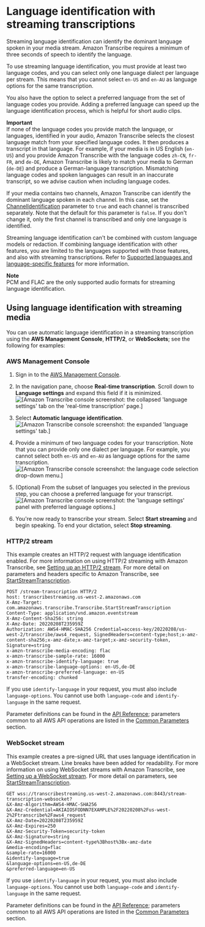# Language identification with streaming transcriptions<a name="lang-id-stream"></a>

Streaming language identification can identify the dominant language spoken in your media stream\. Amazon Transcribe requires a minimum of three seconds of speech to identify the language\.

To use streaming language identification, you must provide at least two language codes, and you can select only one language dialect per language per stream\. This means that you cannot select `en-US` and `en-AU` as language options for the same transcription\.

You also have the option to select a preferred language from the set of language codes you provide\. Adding a preferred language can speed up the language identification process, which is helpful for short audio clips\.

**Important**  
If none of the language codes you provide match the language, or languages, identified in your audio, Amazon Transcribe selects the closest language match from your specified language codes\. It then produces a transcript in that language\. For example, if your media is in US English \(`en-US`\) and you provide Amazon Transcribe with the language codes `zh-CN`, `fr-FR`, and `de-DE`, Amazon Transcribe is likely to match your media to German \(`de-DE`\) and produce a German\-language transcription\. Mismatching language codes and spoken languages can result in an inaccurate transcript, so we advise caution when including language codes\.

If your media contains two channels, Amazon Transcribe can identify the dominant language spoken in each channel\. In this case, set the [ChannelIdentification](https://docs.aws.amazon.com/transcribe/latest/APIReference/API_Settings.html#transcribe-Type-Settings-ChannelIdentification) parameter to `true` and each channel is transcribed separately\. Note that the default for this parameter is `false`\. If you don't change it, only the first channel is transcribed and only one language is identified\.

Streaming language identification can't be combined with custom language models or redaction\. If combining language identification with other features, you are limited to the languages supported with those features, and also with streaming transcriptions\. Refer to [Supported languages and language\-specific features](supported-languages.md) for more information\.

**Note**  
PCM and FLAC are the only supported audio formats for streaming language identification\.

## Using language identification with streaming media<a name="lang-id-stream-examples"></a>

You can use automatic language identification in a streaming transcription using the **AWS Management Console**, **HTTP/2**, or **WebSockets**; see the following for examples:

### AWS Management Console<a name="lang-id-console-stream"></a>

1. Sign in to the [AWS Management Console](https://console.aws.amazon.com/transcribe/)\.

1. In the navigation pane, choose **Real\-time transcription**\. Scroll down to **Language settings** and expand this field if it is minimized\.  
![\[Amazon Transcribe console screenshot: the collapsed 'language settings' tab on the 'real-time transcription' page.\]](http://docs.aws.amazon.com/transcribe/latest/dg/images/lang-id-stream1.png)

1. Select **Automatic language identification**\.  
![\[Amazon Transcribe console screenshot: the expanded 'language settings' tab.\]](http://docs.aws.amazon.com/transcribe/latest/dg/images/lang-id-stream2.png)

1. Provide a minimum of two language codes for your transcription\. Note that you can provide only one dialect per language\. For example, you cannot select both `en-US` and `en-AU` as language options for the same transcription\.  
![\[Amazon Transcribe console screenshot: the language code selection drop-down menu.\]](http://docs.aws.amazon.com/transcribe/latest/dg/images/lang-id-stream3.png)

1. \(Optional\) From the subset of languages you selected in the previous step, you can choose a preferred language for your transcript\.  
![\[Amazon Transcribe console screenshot: the 'language settings' panel with preferred language options.\]](http://docs.aws.amazon.com/transcribe/latest/dg/images/lang-id-stream4.png)

1. You're now ready to transcribe your stream\. Select **Start streaming** and begin speaking\. To end your dictation, select **Stop streaming**\.

### HTTP/2 stream<a name="lang-id-http2"></a>

This example creates an HTTP/2 request with language identification enabled\. For more information on using HTTP/2 streaming with Amazon Transcribe, see [Setting up an HTTP/2 stream](streaming-http2.md)\. For more detail on parameters and headers specific to Amazon Transcribe, see [StartStreamTranscription](https://docs.aws.amazon.com/transcribe/latest/APIReference/API_streaming_StartStreamTranscription.html)\.

```
POST /stream-transcription HTTP/2
host: transcribestreaming.us-west-2.amazonaws.com
X-Amz-Target: com.amazonaws.transcribe.Transcribe.StartStreamTranscription
Content-Type: application/vnd.amazon.eventstream
X-Amz-Content-Sha256: string
X-Amz-Date: 20220208T235959Z
Authorization: AWS4-HMAC-SHA256 Credential=access-key/20220208/us-west-2/transcribe/aws4_request, SignedHeaders=content-type;host;x-amz-content-sha256;x-amz-date;x-amz-target;x-amz-security-token, Signature=string
x-amzn-transcribe-media-encoding: flac
x-amzn-transcribe-sample-rate: 16000    
x-amzn-transcribe-identify-language: true
x-amzn-transcribe-language-options: en-US,de-DE
x-amzn-transcribe-preferred-language: en-US
transfer-encoding: chunked
```

If you use `identify-language` in your request, you must also include `language-options`\. You cannot use both `language-code` and `identify-language` in the same request\.

Parameter definitions can be found in the [API Reference](https://docs.aws.amazon.com/transcribe/latest/APIReference/API_Reference.html); parameters common to all AWS API operations are listed in the [Common Parameters](https://docs.aws.amazon.com/transcribe/latest/APIReference/CommonParameters.html) section\.

### WebSocket stream<a name="lang-id-websocket"></a>

This example creates a pre\-signed URL that uses language identification in a WebSocket stream\. Line breaks have been added for readability\. For more information on using WebSocket streams with Amazon Transcribe, see [Setting up a WebSocket stream](streaming-websocket.md)\. For more detail on parameters, see [StartStreamTranscription](https://docs.aws.amazon.com/transcribe/latest/APIReference/API_streaming_StartStreamTranscription.html)\.

```
GET wss://transcribestreaming.us-west-2.amazonaws.com:8443/stream-transcription-websocket?
&X-Amz-Algorithm=AWS4-HMAC-SHA256
&X-Amz-Credential=AKIAIOSFODNN7EXAMPLE%2F20220208%2Fus-west-2%2Ftranscribe%2Faws4_request
&X-Amz-Date=20220208T235959Z
&X-Amz-Expires=250
&X-Amz-Security-Token=security-token
&X-Amz-Signature=string
&X-Amz-SignedHeaders=content-type%3Bhost%3Bx-amz-date
&media-encoding=flac
&sample-rate=16000
&identify-language=true
&language-options=en-US,de-DE
&preferred-language=en-US
```

If you use `identify-language` in your request, you must also include `language-options`\. You cannot use both `language-code` and `identify-language` in the same request\.

Parameter definitions can be found in the [API Reference](https://docs.aws.amazon.com/transcribe/latest/APIReference/API_Reference.html); parameters common to all AWS API operations are listed in the [Common Parameters](https://docs.aws.amazon.com/transcribe/latest/APIReference/CommonParameters.html) section\.